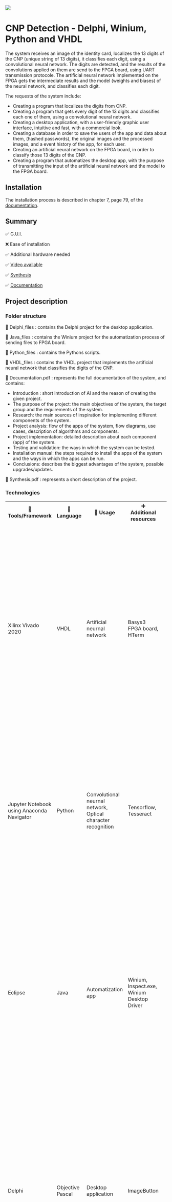 <p align="left">
  <img 
    src="https://i.postimg.cc/vBkbwwnc/Component-4-1.png"
  >
</p>

# CNP Detection - Delphi, Winium, Python and VHDL

The system receives an image of the identity card, localizes the 13 digits of the CNP (unique string of 13 digits), it
classifies each digit, using a convolutional neural network. The digits are detected, and the results of the convolutions
applied on them are send to the FPGA board, using UART transmission protocole. The artificial neural network implemented 
on the FPGA gets the intermediate results and the model (weights and biases) of the neural network, and classifies each 
digit.

The requests of the system include:
  - Creating a program that localizes the digits from CNP.
  - Creating a program that gets every digit of the 13 digits and classifies each one of them, using a convolutional
neural network.
  - Creating a desktop application, with a user-friendly graphic user interface, intuitive and fast, with a commercial look.
  - Creating a database in order to save the users of the app and data about them, (hashed passwords), the original images 
 and the processed images, and a event history of the app, for each user.
  - Creating an artificial neural network on the FPGA board, in order to classify those 13 digits of the CNP.
  - Creating a program that automatizes the desktop app, with the purpose of transmitting the input of the artificial neural
network and the model to the FPGA board.

## Installation
The installation process is described in chapter 7, page 79, of the [documentation](https://github.com/mariusstoica21/licenta_detectie_cnp/blob/main/Documentation.pdf).

## Summary
✅ G.U.I. 

❌ Ease of installation

✅ Additional hardware needed

✅ [Video available](https://www.youtube.com/watch?v=b6LXl1tis6I)

✅ [Synthesis](https://github.com/mariusstoica21/licenta_detectie_cnp/blob/main/Synthesis.pdf)

✅ [Documentation](https://github.com/mariusstoica21/licenta_detectie_cnp/blob/main/Documentation.pdf)

## Project description

### Folder structure

📁 Delphi_files : contains the Delphi project for the desktop application.

📁 Java_files : contains the Winium project for the automatization process of sending files to FPGA board.

📁 Python_files : contains the Pythons scripts.

📁 VHDL_files : contains the VHDL project that implements the artificial neural network that classifies the digits of the CNP.
    
📄 Documentation.pdf
: represents the full documentation of the system, and contains:
  - Introduction : short introduction of AI and the reason of creating the given project.
  - The purpose of the project: the main objectives of the system, the target group and the requirements of the system.
  - Research: the main sources of inspiration for implementing different components of the system.
  - Project analysis: flow of the apps of the system, flow diagrams, use cases, description of algorithms and components.
  - Project implementation: detailed description about each component (app) of the system. 
  - Testing and validation: the ways in which the system can be tested.
  - Installation manual: the steps required to install the apps of the system and the ways in which the apps can be run.
  - Conclusions: describes the biggest advantages of the system, possible upgrades/updates.

📄 Synthesis.pdf : represents a short description of the project.

### Technologies

<table>
  <tr>
    <th>🔨 Tools/Framework</th>
    <th>📘 Language</th>
    <th>📃 Usage </th>
    <th>➕ Additional resources  </th>
    <th> ℹ Details  </th>
  </tr>
  <tr>
    <td>Xilinx Vivado 2020</td>
    <td>VHDL</td>
    <td>Artificial neurnal network</td>
    <td>Basys3 FPGA board, HTerm</td>
    <td>
       <ul>
        <li>The input of the NN and the model (weights and biases) are send from the PC to the FPGA, using HTerm.</li>
        <li>The values of the two files are stored in the block RAM memory of the FPGA.</li>
        <li>The values are represented in fixed point representation.</li>
         <li>The detection is made using a FSM (finite state machine).</li>
         <li>The output of the NN is showed on the SSD (seven segment display) of the FPGA.</li>
      </ul>
   </td>
  </tr>
  <tr>
    <td>Jupyter Notebook using Anaconda Navigator</td>
    <td>Python</td>
    <td>Convolutional neurnal network, Optical character recognition</td>
    <td>Tensorflow, Tesseract</td>
    <td>
       <ul>
        <li>The convolutional neural network was trained</li>
        <li>The model of the artificial neural network is send to the FPGA board.</li>
        <li>The OCR Script classifies and localizes the digit in the image of the ID.</li>
        <li>The images of the ID's are preprocessed, and using OCR, the digits are detected.</li>
      </ul>
   </td>
  </tr>
  <tr>
    <td>Eclipse</td>
    <td>Java</td>
    <td>Automatization app</td>
    <td>Winium, Inspect.exe, Winium Desktop Driver</td>
    <td>
       <ul>
        <li>The automatization app has the purpose to send automatically the input and weights files to the FPGA board.</li>
        <li>The automatizan app was created using Winium.</li>
        <li>In order to detect the id and names of the buttons, the Inspect.exe tool is used.</li>
        <li>In order to run the automatization app, the 9999 port has to be assigned, using Winium Desktop Driver.</li>
      </ul>
   </td>
  </tr>
  <tr>
    <td>Delphi</td>
    <td>Objective Pascal</td>
    <td>Desktop application</td>
    <td>ImageButton</td>
    <td>
       <ul>
        <li>The main advantage of using Delphi is the quickness in creating the desktop app, using the specialized objects.</li>
        <li>The main disadvantage is the impossibility of colouring buttons.</li>
        <li>This disadvantage was removed by implementing the ImageButton library, that allows using images on the background of the buttons.</li>
      </ul>
   </td>
  </tr>
  <tr>
    <td>MYSQL Workbench</td>
    <td>SQL</td>
    <td>Database</td>
    <td>XAMPP</td>
    <td>
       <ul>
        <li>Information about users, original images and processed images are saved in the database.</li>
        <li>Data are read from the database by the desktop application, using query's.</li>
        <li>XAMPP allows the creation of a local MYSQL database.</li>
      </ul>
   </td>
  </tr>
</table>

## Tutorial

### Delphi

Default form of the app. The form allows the user to log in, in order to have access to the apps functionalities. The user has to have an account and a password. The user has the option to sign up, by pressing "Don't you have an account? Sign up here". The entered password is hashed. The value of the hash is compared to the value of the hash in the database. If there is a match, the user is redirected to the menu of the app.

<p align="center">
  <img 
    src="https://github.com/mariusstoica21/licenta_detectie_cnp/blob/main/Images/login.JPG"
  >
</p>

The sign up form has the role to sign up the users that do not have an account in the database. The users have the option to choose their profile image, by pressing the 'Choose image' button. The profile image will be loaded from the file system. Users shall write the firstname, lastname, username and password. The password will be hashed and saved in the database.

<p align="center">
  <img 
    src="https://github.com/mariusstoica21/licenta_detectie_cnp/blob/main/Images/signup.JPG"
  >
</p>

'Load image' has the role to load an image with the identity card, and to pass it to the preprocessing stage. The user will choose the image by pressing the 'Choose image' button. The image can be selected from the file system, and once selected, it will appear in the 'Original image' area. By pressing the 'Send image' button, the original image will be send to the processing stage. After aprox. 15 seconds, the processed image with the CNP digits detected will be shown in the 'Processed image' area. Meanwhile, the input of the neural network and the model (weights and biases) will be send to the FPGA board, in order to classify the digits. The 'Remove images' button will delete both the original and processed images, giving the user the opportunity for a new process of detection.

<p align="center">
  <img 
    src="https://github.com/mariusstoica21/licenta_detectie_cnp/blob/main/Images/load_image.JPG"
  >
</p>

After the processing stage, the processed image is displayed. Above the original CNP, a string of digits is shown, being the digits that the OCR predicted. In the given case, OCR has predicted well all the digits.

<p align="center">
  <img 
    src="https://github.com/mariusstoica21/licenta_detectie_cnp/blob/main/Images/res.JPG"
  >
</p>

'Results' will display the images that correspond to the detected digits in CNP. Results appear only if the an image of identity card was loaded and send to processing. Under 'Images', the images of the digits are shown. Under 'Expected results', the expected results are shown, either with a green border for those who were classified correctly, or a red border otherwise.

<p align="center">
  <img 
    src="https://github.com/mariusstoica21/licenta_detectie_cnp/blob/main/Images/results.JPG"
  >
</p>

'Library' displays the saved images from the database, both original and processed. There are two tables, one with the original images, and another one with the processed images. The user may choose the image he/she wants to see, by clicking the desired filename. In case the size of the image shown is too small, the user can 'Open Image' and maximize it. 

<p align="center">
  <img 
    src="https://github.com/mariusstoica21/licenta_detectie_cnp/blob/main/Images/library.JPG"
  >
</p>



### VHDL

In the image below, the first 4 digits out of the 13 of the CNP are shown. The values of the CNP are shifted with 1 position to the left, once a second, so that all the digits will be displayed. The leds show the results of the outputs for every digit, in fixed point representation. Every digit has 10 possible outputs. Totally, there are 130 outputs, that can be shown by pressing one of the buttons of the FPGA board. 

<p align="center">
  <img 
    src="https://github.com/mariusstoica21/licenta_detectie_cnp/blob/main/Images/output.JPG"
  >
</p>

### Artificial Neural Network

Confusion matrix outputs how many times the values were correctly predicted. For example, 0 was correctly predicted 962 times. The value 1 was correctly predicted 1116 times. It can be seen that the values on the diagonal are the greatest, since the digits were most of the time predicted correctly, the neural network having an accuracy of 92%. The confusion matrix also displays the digits with problems. For example, digit 4 was 49 times predicted as being 9.


<p align="center">
  <img 
    src="https://github.com/mariusstoica21/licenta_detectie_cnp/blob/main/Images/ann.JPG"
  >
</p>


### Convolutional Neural Network

The confusion matrix of the convolutional neural network has better results than the previous confusion matrix. The accuracy has grown from 92% to 98% for the testing dataset. For example, value 0 was predicted 976 times correctly using the CNN, as oposed to 962 with the ANN. The values on the diagonal are greater.

<p align="center">
  <img 
    src="https://github.com/mariusstoica21/licenta_detectie_cnp/blob/main/Images/cnn.JPG"
  >
</p>

### Optical character recognition

The preprocessing stage before giving the original image as an input for OCR algorithm with Tesseract. Original image was converted into grayscale image, than a tresholded image, and finally the input image after the canny edge detection was applied.

<p align="center">
  <img 
    src="https://github.com/mariusstoica21/licenta_detectie_cnp/blob/main/Images/ocr.png"
  >
</p>

## Authors

- [@mariusstoica21](https://github.com/mariusstoica21)



